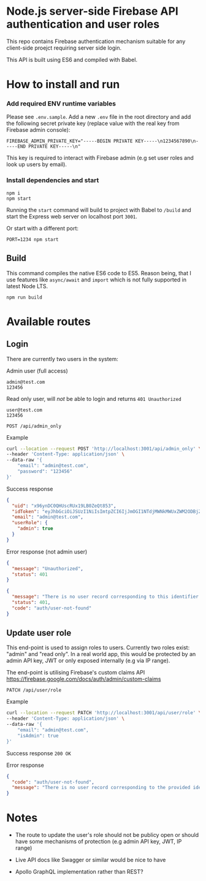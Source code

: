 # Node.js server-side Firebase API authentication and user roles

This repo contains Firebase authentication mechanism suitable for any client-side proejct requiring server side login.

This API is built using ES6 and compiled with Babel.

# How to install and run

### Add required ENV runtime variables

Please see `.env.sample`.
Add a new `.env` file in the root directory and add the following secret private key (replace value with the real key from Firebase admin console):

```
FIREBASE_ADMIN_PRIVATE_KEY="-----BEGIN PRIVATE KEY-----\n1234567890\n-----END PRIVATE KEY-----\n"
```

This key is required to interact with Firebase admin (e.g set user roles and look up users by email).

### Install dependencies and start

```
npm i
npm start
```

Running the `start` command will build to project with Babel to `/build` and start the Express web server on localhost port `3001`.

Or start with a different port:

```
PORT=1234 npm start
```

## Build

This command compiles the native ES6 code to ES5.
Reason being, that I use features like `async/await` and `import` which is not fully supported in latest Node LTS.

```
npm run build
```

# Available routes

## Login

There are currently two users in the system:

Admin user (full access)

```
admin@test.com
123456
```

Read only user, will _not_ be able to login and returns `401 Unauthorized`

```
user@test.com
123456
```

```
POST /api/admin_only
```

Example

```sh
curl --location --request POST 'http://localhost:3001/api/admin_only' \
--header 'Content-Type: application/json' \
--data-raw '{
    "email": "admin@test.com",
    "password": "123456"
}'
```

Success response

```json
{
  "uid": "x96ynDC0QHUscRUx19LB0ZeQt853",
  "idToken": "eyJhbGciOiJSUzI1NiIsImtpZCI6IjJmOGI1NTdjMWNkMWUxZWM2ODBjZTkyYWFmY2U0NTIxMWUxZTRiNDEiLCJ0eXAiOiJKV1QifQ.eyJhZG1pbiI6dHJ1ZSwiaXNzIjoiaHR0cHM6Ly9zZWN1cmV0b2tlbi5nb29nbGUuY29tL2VjbGlweC00ZmIwZiIsImF1ZCI6ImVjbGlweC00ZmIwZiIsImF1dGhfdGltZSI6MTYwNTE3NDY3MSwidXNlcl9pZCI6Ing5NnluREMwUUhVc2NSVXgxOUxCMFplUXQ4NTMiLCJzdWIiOiJ4OTZ5bkRDMFFIVXNjUlV4MTlMQjBaZVF0ODUzIiwiaWF0IjoxNjA1MTc0NjcyLCJleHAiOjE2MDUxNzgyNzIsImVtYWlsIjoiYWRtaW5AdGVzdC5jb20iLCJlbWFpbF92ZXJpZmllZCI6ZmFsc2UsImZpcmViYXNlIjp7ImlkZW50aXRpZXMiOnsiZW1haWwiOlsiYWRtaW5AdGVzdC5jb20iXX0sInNpZ25faW5fcHJvdmlkZXIiOiJwYXNzd29yZCJ9fQ.np7g2TFP4SRfPmyn60aRc2nSbpFzEZvwyc6Wc-OHLRqPa5t2zVy2vweBSI1IaWo1dL93N_A5idQIKFyJzS2YRdFTavMXEEh_plxx87IB8qzkr-OQW7y7rpQreXhH1z8AoKY9bqgwweXEH3iGarr0Vu5A4jqemYzV9LSdLzlC9_GU8PNAGDGZ1219g_zlm9gFRr5p3M4naHVB7fjBT6m0ugFr_Qte-RmvWdZY4M2tlnZKp-DoTy47fGx0O9gCWhqiI6iKnxW-agAglURpoZ6_VWgZFhjtnbSObU9F64SqtKv4BFIW0PQAtsXHRmV7wFpVcdzk6u73xAkqhM3tusIFvQ",
  "email": "admin@test.com",
  "userRole": {
    "admin": true
  }
}
```

Error response (not admin user)

```json
{
  "message": "Unauthorized",
  "status": 401
}
```

```json (user not found)
{
  "message": "There is no user record corresponding to this identifier. The user may have been deleted.",
  "status": 401,
  "code": "auth/user-not-found"
}
```

## Update user role

This end-point is used to assign roles to users. Currently two roles exist: "admin" and "read only". In a real world app, this would be protected by an admin API key, JWT or only exposed internally (e.g via IP range).

The end-point is utilising Firebase's custom claims API https://firebase.google.com/docs/auth/admin/custom-claims

```
PATCH /api/user/role
```

Example

```sh
curl --location --request PATCH 'http://localhost:3001/api/user/role' \
--header 'Content-Type: application/json' \
--data-raw '{
    "email": "admin@test.com",
    "isAdmin": true
}'
```

Success response
`200 OK`

Error response

```json
{
  "code": "auth/user-not-found",
  "message": "There is no user record corresponding to the provided identifier."
}
```

# Notes

- The route to update the user's role should not be publicy open or should have some mechanisms of protection (e.g admin API key, JWT, IP range)

- Live API docs like Swagger or similar would be nice to have
- Apollo GraphQL implementation rather than REST?
